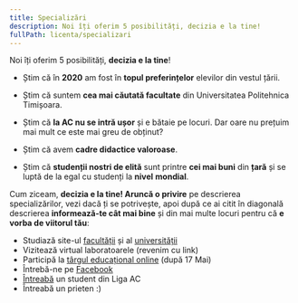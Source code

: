 ```yaml
---
title: Specializări
description: Noi îți oferim 5 posibilități, decizia e la tine!
fullPath: licenta/specializari
---
```

Noi îți oferim 5 posibilități, **decizia e la tine**!

<Block color="green">

* Știm că în **2020** am fost în **topul preferințelor** elevilor din vestul țării.

* Știm că suntem **cea mai căutată facultate** din Universitatea Politehnica Timișoara.

* Știm că **la AC nu se intră ușor** și e bătaie pe locuri. Dar oare nu prețuim mai mult ce este mai greu de obținut?

* Știm că avem **cadre didactice valoroase**. 

* Știm că **studenții nostri de elită** sunt printre **cei mai buni** din **țară** și se luptă de la egal cu studenți la **nivel** **mondial**.

</Block>

Cum ziceam, **decizia e la tine! Aruncă o privire** pe descrierea specializărilor, vezi dacă ți se potrivește, apoi după ce ai citit în diagonală descrierea **informează-te cât mai bine** și din mai multe locuri pentru că **e vorba de viitorul tău**:

* Studiază site-ul [facultății](https://ac.upt.ro/) și al [universității](http://upt.ro/)
* Vizitează virtual laboratoarele (revenim cu link)
* Participă la [târgul educațional online](eduexpo.upt.ro) (după 17 Mai)
* Întrebă-ne pe [Facebook](https://www.facebook.com/ac.upt.ro)
* [Întreabă](https://ligaac.ro/) un student din Liga AC
* Întreabă un prieten :)